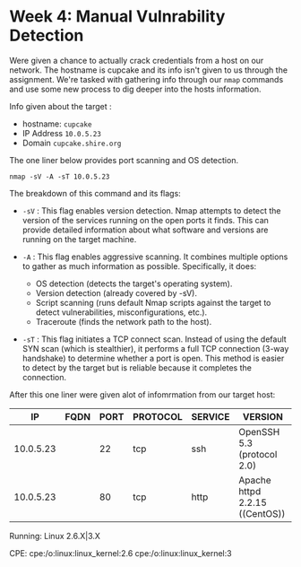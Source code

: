 # Week 4: Manual Vulnrability Detection

Were given a chance to actually crack credentials from a host on our network. The hostname is cupcake and its info isn't given to us through the assignment. We're tasked with gathering info through our `nmap` commands and use some new process to dig deeper into the hosts information.

Info given about the target :
* hostname: `cupcake`
* IP Address `10.0.5.23`
* Domain `cupcake.shire.org`

The one liner below provides port scanning and OS detection. 

`nmap -sV -A -sT 10.0.5.23`

The breakdown of this command and its flags:

* `-sV` : This flag enables version detection. Nmap attempts to detect the version of the services running on the open ports it finds. This can provide detailed information about what software and versions are running on the target machine.
* `-A` : This flag enables aggressive scanning. It combines multiple options to gather as much information as possible. Specifically, it does:

     * OS detection (detects the target's operating system).
     * Version detection (already covered by -sV).
     * Script scanning (runs default Nmap scripts against the target to detect vulnerabilities, misconfigurations, etc.).
     * Traceroute (finds the network path to the host).
* `-sT` : This flag initiates a TCP connect scan. Instead of using the default SYN scan (which is stealthier), it performs a full TCP connection (3-way handshake) to determine whether a port is open. This method is easier to detect by the target but is reliable because it completes the connection.

After this one liner were given alot of infomrmation from our target host:

|IP	|FQDN	|PORT	|PROTOCOL	|SERVICE	|VERSION|
| -- | -- | -- | -- | -- | -- |
|10.0.5.23|	 | 22	|tcp	|ssh	|OpenSSH 5.3 (protocol 2.0)|
|10.0.5.23|	 | 80	|tcp	|http	|Apache httpd 2.2.15 ((CentOS))|

Running: Linux 2.6.X|3.X

CPE: cpe:/o:linux:linux_kernel:2.6 cpe:/o:linux:linux_kernel:3 
